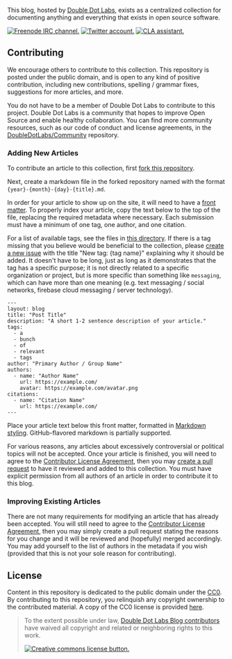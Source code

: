 This blog, hosted by [Double Dot Labs](https://doubledot.dev/blog/), exists as a centralized collection for documenting anything and everything that exists in open source software.

[![Freenode IRC channel.](https://img.shields.io/badge/irc.freenode.net-%23%23doubledotlabs-brightgreen.svg)](https://webchat.freenode.net/?channels=%23%23doubledotlabs&uio=MTY9dHJ1ZSY5PXRydWUmMTE9MjE1e1)
[![Twitter account.](https://img.shields.io/badge/twitter-%40doubledotlabs-blue.svg?color=43b4f9&logo=twitter)](https://twitter.com/doubledotlabs)
[![CLA assistant.](https://cla-assistant.io/readme/badge/DoubleDotLabs/Blog)](https://cla-assistant.io/DoubleDotLabs/Blog)

## Contributing

We encourage others to contribute to this collection. This repository is posted under the public domain, and is open to any kind of
positive contribution, including new contributions, spelling / grammar fixes, suggestions for more articles, and more.

You do not have to be a member of Double Dot Labs to contribute to this project. Double Dot Labs is a community that hopes to
improve Open Source and enable healthy collaboration. You can find more community resources, such as our code of conduct and
license agreements, in the [DoubleDotLabs/Community](https://github.com/DoubleDotLabs/Community) repository.

### Adding New Articles

To contribute an article to this collection, first [fork this repository](https://github.com/DoubleDotLabs/Blog/fork).

Next, create a markdown file in the forked repository named with the format `{year}-{month}-{day}-{title}.md`.

In order for your article to show up on the site, it will need to have a [front matter](https://jekyllrb.com/docs/front-matter/).
To properly index your article, copy the text below to the top of the file, replacing the required metadata where necessary. Each
submission must have a minimum of one tag, one author, and one citation.

For a list of available tags, see the files in [this directory](https://github.com/DoubleDotLabs/DoubleDotLabs.github.io/tree/master/_tags).
If there is a tag missing that you believe would be beneficial to the collection, please
[create a new issue](https://github.com/DoubleDotLabs/Blog/issues/new) with the title "New tag: {tag name}" explaining why it should be
added. It doesn't have to be long, just as long as it demonstrates that the tag has a specific purpose; it is not directly related to a
specific organization or project, but is more specific than something like `messaging`, which can have more than one meaning (e.g. text
messaging / social networks, firebase cloud messaging / server technology).

```
---
layout: blog
title: "Post Title"
description: "A short 1-2 sentence description of your article."
tags:
  - a
  - bunch
  - of
  - relevant
  - tags
author: "Primary Author / Group Name"
authors:
  - name: "Author Name"
    url: https://example.com/
    avatar: https://example.com/avatar.png
citations:
  - name: "Citation Name"
    url: https://example.com/
---
```

Place your article text below this front matter, formatted in [Markdown styling](https://guides.github.com/features/mastering-markdown/).
GitHub-flavored markdown is partially supported.

For various reasons, any articles about excessively controversial or political topics will not be accepted. Once your article is finished,
you will need to agree to the [Contributor License Agreement](https://cla-assistant.io/DoubleDotLabs/Blog), then you may
[create a pull request](https://help.github.com/en/articles/creating-a-pull-request) to have it reviewed and added to this collection. You
must have explicit permission from all authors of an article in order to contribute it to this blog.

### Improving Existing Articles

There are not many requirements for modifying an article that has already been accepted. You will still need to agree to the
[Contributor License Agreement](https://cla-assistant.io/DoubleDotLabs/Blog), then you may simply create a pull request stating the reasons
for you change and it will be reviewed and (hopefully) merged accordingly. You may add yourself to the list of authors in the metadata if you
wish (provided that this is not your sole reason for contributing).

## License

Content in this repository is dedicated to the public domain under the [CC0](https://creativecommons.org/share-your-work/public-domain/cc0/).
By contributing to this repository, you relinquish any copyright ownership to the contributed material. A copy of the CC0 license is provided
[here](./LICENSE).

> To the extent possible under law, [Double Dot Labs Blog contributors](https://doubledot.dev/blog/authors/) have waived all copyright and related or neighboring rights to this work.
> 
> [![Creative commons license button.](https://licensebuttons.net/p/zero/1.0/88x31.png)](https://creativecommons.org/publicdomain/zero/1.0/)
